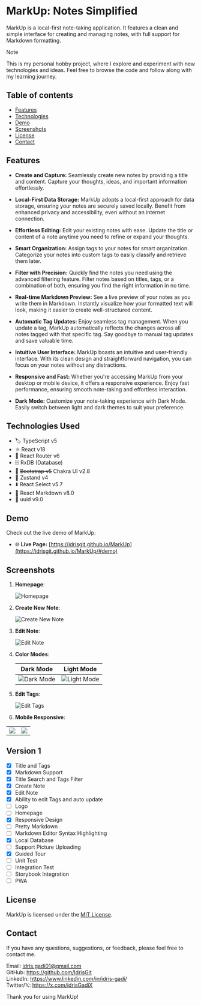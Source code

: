 # MarkUp: Notes Simplified

MarkUp is a local-first note-taking application. It features a clean and simple interface for creating and managing notes, with full support for Markdown formatting.

> [!NOTE]
> This is my personal hobby project, where I explore and experiment with new technologies and ideas. Feel free to browse the code and follow along with my learning journey.

## Table of contents

- [Features](#features)
- [Technologies](#technologies-used)
- [Demo](#demo)
- [Screenshots](#screenshots)
- [License](#license)
- [Contact](#contact)

## Features

- **Create and Capture:** Seamlessly create new notes by providing a title and content. Capture your thoughts, ideas, and important information effortlessly.
- **Local-First Data Storage:** MarkUp adopts a local-first approach for data storage, ensuring your notes are securely saved locally. Benefit from enhanced privacy and accessibility, even without an internet connection.
- **Effortless Editing:** Edit your existing notes with ease. Update the title or content of a note anytime you need to refine or expand your thoughts.

- **Smart Organization:** Assign tags to your notes for smart organization. Categorize your notes into custom tags to easily classify and retrieve them later.

- **Filter with Precision:** Quickly find the notes you need using the advanced filtering feature. Filter notes based on titles, tags, or a combination of both, ensuring you find the right information in no time.

- **Real-time Markdown Preview:** See a live preview of your notes as you write them in Markdown. Instantly visualize how your formatted text will look, making it easier to create well-structured content.

- **Automatic Tag Updates:** Enjoy seamless tag management. When you update a tag, MarkUp automatically reflects the changes across all notes tagged with that specific tag. Say goodbye to manual tag updates and save valuable time.

- **Intuitive User Interface:** MarkUp boasts an intuitive and user-friendly interface. With its clean design and straightforward navigation, you can focus on your notes without any distractions.

- **Responsive and Fast:** Whether you're accessing MarkUp from your desktop or mobile device, it offers a responsive experience. Enjoy fast performance, ensuring smooth note-taking and effortless interaction.
- **Dark Mode:** Customize your note-taking experience with Dark Mode. Easily switch between light and dark themes to suit your preference.

## Technologies Used

- :label: TypeScript v5
- :atom_symbol: React v18
- :link: React Router v6
- :file_cabinet: RxDB (Database)
- :art: ~~Bootstrap v5~~ Chakra UI v2.8
- :bear: Zustand v4
- :arrow_down: React Select v5.7
- :pencil: React Markdown v8.0
- :key: uuid v9.0

## Demo

Check out the live demo of MarkUp:

- :globe_with_meridians: **Live Page:** [https://idrisgit.github.io/MarkUp](https://idrisgit.github.io/MarkUp/#demo)

## Screenshots

1. **Homepage**:

   ![Homepage](./readme_assests/home-page.png)

2. **Create New Note**:

   ![Create New Note](./readme_assests/new-note-page.png)

3. **Edit Note**:

   ![Edit Note](./readme_assests/edit-note.png)

4. **Color Modes**:

   |                  Dark Mode                   |                   Light Mode                   |
   | :------------------------------------------: | :--------------------------------------------: |
   | ![Dark Mode](./readme_assests/dark-mode.png) | ![Light Mode](./readme_assests/light-mode.png) |

5. **Edit Tags**:

   ![Edit Tags](./readme_assests/edit-tags.png)

6. **Mobile Responsive**:
<table style="width: 100%">
   <tr>
      <td align="center">
         <img src="./readme_assests/mobile-nav.png" />
      </td>
      <td align="center">
         <img src="./readme_assests/mobile-home.png" />
      </td>
   </tr>
</table>

## Version 1

- [x] Title and Tags
- [x] Markdown Support
- [x] Title Search and Tags Filter
- [x] Create Note
- [x] Edit Note
- [x] Ability to edit Tags and auto update
- [ ] Logo
- [ ] Homepage
- [x] Responsive Design
- [ ] Pretty Markdown
- [ ] Markdown Editor Syntax Highlighting
- [x] Local Database
- [ ] Support Picture Uploading
- [x] Guided Tour
- [ ] Unit Test
- [ ] Integration Test
- [ ] Storybook Integration
- [ ] PWA

## License

MarkUp is licensed under the [MIT License](LICENSE.md).

## Contact

If you have any questions, suggestions, or feedback, please feel free to contact me.

Email: idris.gadi01@gmail.com  
GitHub: https://github.com/IdrisGit  
LinkedIn: https://www.linkedin.com/in/idris-gadi/  
Twitter/&#120143;: https://x.com/idrisGadiX

Thank you for using MarkUp!
